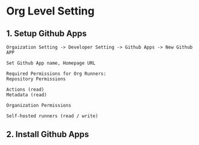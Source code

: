 # Org Level Setting

## 1. Setup Github Apps
```
Orgaization Setting -> Developer Setting -> Github Apps -> New Github APP
```

```
Set Github App name, Homepage URL

Required Permissions for Org Runners:
Repository Permissions

Actions (read)
Metadata (read)

Organization Permissions

Self-hosted runners (read / write)
```

## 2. Install Github Apps
```

```